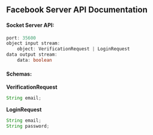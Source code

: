 ## Facebook Server API Documentation

#### Socket Server API:

```java
port: 35600
object input stream:
	object: VerificationRequest | LoginRequest
data output stream:
	data: boolean
```



#### Schemas:

**VerificationRequest** 

```java
String email;
```



**LoginRequest**

```java
String email;
String password;
```
